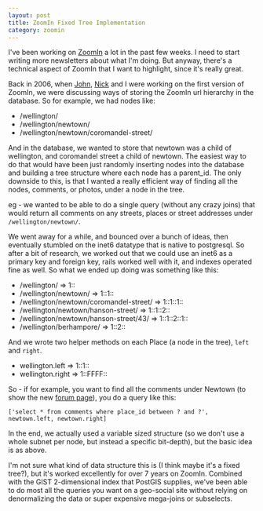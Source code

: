 ```yaml
---
layout: post
title: ZoomIn Fixed Tree Implementation
category: zoomin
---
```


I've been working on [ZoomIn](http://www.zoomin.co.nz/) a lot in the past few weeks. I need to start writing more newsletters about what I'm doing. But anyway, there's a technical aspect of ZoomIn that I want to highlight, since it's really great.

Back in 2006, when [John](http://www.projectx.co.nz/), [Nick](http://www.indigorenderer.com/) and I were working on the first version of ZoomIn, we were discussing ways of storing the ZoomIn url hierarchy in the database. So for example, we had nodes like:

 * /wellington/
 * /wellington/newtown/
 * /wellington/newtown/coromandel-street/
 
And in the database, we wanted to store that newtown was a child of wellington, and coromandel street a child of newtown. The easiest way to do that would have been just randomly inserting nodes into the database and building a tree structure where each node has a parent_id. The only downside to this, is that I wanted a really efficient way of finding all the nodes, comments, or photos, under a node in the tree.

eg - we wanted to be able to do a single query (without any crazy joins) that would return all comments on any streets, places or street addresses under `/wellington/newtown/`.

We went away for a while, and bounced over a bunch of ideas, then eventually stumbled on the inet6 datatype that is native to postgresql. So after a bit of research, we worked out that we could use an inet6 as a primary key and foreign key, rails worked well with it, and indexes operated fine as well. So what we ended up doing was something like this:

 * /wellington/ => 1::
 * /wellington/newtown/ => 1::1::
 * /wellington/newtown/coromandel-street/ => 1::1::1::
 * /wellington/newtown/hanson-street/ => 1::1::2::
 * /wellington/newtown/hanson-street/43/ => 1::1::2::1::
 * /wellington/berhampore/ => 1::2::

And we wrote two helper methods on each Place (a node in the tree), `left` and `right`.

 * wellington.left => 1::1::
 * wellington.right => 1::FFFF::
 
So - if for example, you want to find all the comments under Newtown (to show the new [forum page](http://www.zoomin.co.nz/nz/wellington/newtown/forum/)), you do a query like this:

    ['select * from comments where place_id between ? and ?', newtown.left, newtown.right]

In the end, we actually used a variable sized structure (so we don't use a whole subnet per node, but instead a specific bit-depth), but the basic idea is as above.

I'm not sure what kind of data structure this is (I think maybe it's a fixed tree?), but it's worked excellently for over 7 years on ZoomIn. Combined with the GIST 2-dimensional index that PostGIS supplies, we've been able to do most all the queries you want on a geo-social site without relying on denormalizing the data or super expensive mega-joins or subselects.